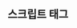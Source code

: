## 스크립트 태그 <script>
: 스크립트 태그 내부에다가 js 내용 삽입(스크립트 코드를 html에 직접 작성)하거나 외부 js를 src로 가져올 때 사용한다
- head 태그 안에 작성하는 것이 일반적이지만 body 안에 가장 끝에 쓸 수 있다.
~~~
const myName =document.getElementById('my-name');
-> 이거 실행하고 싶으면 <div id="my-name">heropy</div>을 먼저 실행 시키고 <script src="./js/mian.js"></script> 이게 실행되야 한다
~~~
  
### 1. 속성
  - async 속성 : html에서 스크립트의 비동기적 실행 여부, 직접적으로 입력하는 경우는 없음, src 속성이 필수(외부js를 활용한다는 뜻)
    * js의 동기적 실행과 비동기적 실행: 동기적인 실행은 js 코드가 순차적으로 위에서 아래로 순서대로 실행되는 것, 비동기적 실행은 순차적으로 실행되는 것이 아니라 필요에 의해 단계를 건너뛸 수 있어 비순차적이다
  - defer 속성 : src 속성 필수(외부js를 활용한다는 뜻), 문서 파싱 구분 분석 후 작동 여부 , html에서 있는 내용을 js에서 찾아서 분석(실행)해야하는 경우가 있는 데 실행하는 js 코드가 html에서 언제 동작하느냐에 따라서 html을 제대로 실행하는 여부가 달림.
    -> html의 문서 전체를 분석한 다음 js 소스에 있는 파일을 실행해라는 선언하는 부분이다: 스크립트 코드를 body 안 가장 끝 쪽에 작성하는 것을 방지함
  -src 속성 : script 태그에 src를 이용해서 외부 js를 가져오면 script 내부의 작성된 js 코드는 무시된다.
  - type 속성: 기본값이 text/javascript 이며 요즘엔 쓰지 않는다. type 속성을 통해 굳이 다른 종류의 js는 사용하지 않는다

### 2. noscript 태그
  : 예전에는 js가 작동하지 않는 브라우저가 있었는데 이 태그를 통해서 js가 동작하지 않는 환경에서는 이런 내용을 실행해주세요 라고 정의 할 때 그 정의 내용을 이 태그 안에 작성함
  - noscript를 통해서 js가 실행되지 않는 환경에서 무슨 내용을 화면에 출력하고 사용자에게 노출할 것인가의 내용을 noscript 태그 안에다 작성한다.
  - 중첩 브라우저 컨텍스트를 이용할 때도 스크립트 코드가 실행되지 못하게 sandbox 속성을 통해 막았던 것을 이 태그로 해결할 수 있었다
  - noscript html에서 index html을 iframe 태그를 이용하여 가져옴. iframe에 sandbox 속성 추가시 index html의 스크립트가 차단되어 index html의 noscript 태그 안 내용이 출력된다

### 표 콘텐츠
: excel이나 구글 스프레드 시트 등에서 만들 수 있는 데이터 양식
  
#### [기본 틀 구성 태그]
: 표-줄-칸 순으로 만든다.
  
1. table 태그 
  : 테이블 표를 만들 때 사용, 일반적으로 인라인과 블록요소로 표를 못만드므로 display:table 으로 선언, 하지만 기본적으로 블록요소처럼 굉장히 유사한 특성을 가진다.
  - 표가 들어가 영역 설정하는 역할
  - table 태그는 표를 만드는 용도로만 사용
  - table 이하의 다른 display 값들은 신경 안써도 됨
  
2. tr 태그 table row: 행(줄)을 만드는 태그, display: table-row(별도 수정해서 쓰지x)
  
3. th 태그 table header
  - display: table-cell(별도 수정해서 쓰지x)
  - 제목의 역할 하는 부분에서는 th 태그 사용
  - th태그는 글씨가 두껍게 됨
  - abbr 속성 : th에 대한 간단한 설명
  - headers 속성 : 다른 th와 연결되있는 거면 그 아이디와 연결하기 위한 것(종속되어져 있다는 것을 표현하기 위해서) , headers=”자신의 상위 개념의 칸의 아이디”
  - colspan 속성 : 자기가 존재하는 셀의 위치에서 열 을 몇 칸까지 확장해서 병합할 것인가(수평 병합), 기본: 1
  -rowspan 속성: 자기가 존재하는 셀의 위치에서 줄을 몇 줄 확장해서 병합할 것인가(수직 병합), 기본:1
  - scop 속성: 각각 머리글(header)들이 어떤 칸들을 의미하는지 어떤 칸들에 종속되어있는 지 볼 때 사용, 잘 사용하지는 않음
    -> col: 자신의 열을 지칭하는 것
  
4. td 태그 table data : 열(칸=cell)을 만드는 태그, 일반적으로는 td 태그를 많이 씀
  - display: table-cell(별도 수정해서 쓰지x)
  - 칸 같은 경우 무조건 하나의 줄 안에 포함되어야 함
  - headers 속성 : th에 있는 id 값 연결, 굳이 연결 다 안해도 됨
  - colspan 속성 : 열 기준 확장
  - rowspan 속성 : 줄 기준 확장

5.예제
~~~
 <table>
    <tr>
      <!--표의 header 부분이므로 th 작성-->
      <th>데이터 타입</th>
      <th>데이터 값</th>
    </tr>
    <!--표의 data 부분이므로 td 작성-->
    <tr>
      <td>알파벳</td>
      <td>A</td>
    </tr>
    <tr>
      <td>숫자</td>
      <td>7</td>
    </tr>
  </table>
->html
~~~
~~~
/*셀과 셀 사이 여백 없앰*/
table {
  border-collapse: collapse;
}
/*칸 스타일*/
th {
  border: 1px solid red;
  padding: 10px;
  background-color: lightgrey;
}
td {
  border: 1px solid red;
  padding: 10px;
}
-> css
~~~
![image](https://user-images.githubusercontent.com/89250252/130329544-553f9307-66c3-475a-a607-b39ad39ebc4f.png)

~~~
 <table>
    <tr>
      <th rowspan="2" id="th-data">데이터</th>
      <th headers="th-data"> 타입</th>

      <td>알파벳</td>
      <td >숫자</td>
    </tr>
   
    <tr>
      <th headers="th-data">값</th>
      <td>A</td>
      <td>7</td>
    </tr>
    
  </table>
 ~~~
![image](https://user-images.githubusercontent.com/89250252/130329563-bb6c7ede-ac5b-466e-86b9-c59f8e3a4d4d.png)
  
  - 예전에는 표 태그를 웹의 레이아웃을 잡는 역할로 쓰였지만 지금은 css 가 잘되어있어서 표 태그 이외의 다른 용도로 쓰면 안됨

### [표 보조 태그]
1. caption 태그 : 하나의 table의 실질적인 제목 설정하는 것이므로 제목이 두개 될 수 없다.
  - display: table-caption -> table 내부에 들어가는 태그 이기 때문에 신경x
  - table 태그의 바로 밑쪽에 작성해야 함

2. 표 열들 공통적 정의
  - col 태그 : col은 하나의 열
    * 빈 태그
    * 보통 caption 태그 밑에 씀
    * col 태그는 display: table-column 신경 x
    * css를 주지 않는 이상 col 순서(적용할 열 순서와 동일한)대로 입력한 스타일이 적용된다. 
  - colgroup 태그 : 여러 개의 열 포함 가능
    * 태그에 스타일을 연속적으로 입힐 때 몇 개의 col 까지를 연결할 것인가를 설정할 때 span 속성 사용해서 함
       + ex) 두번째 col 부터 세번째까지이면 스타일 입힐거면 두번째 col에 span = “2” span은 숫자만큼 확장한다는 뜻이기 때문에 col이 세개가 필요해도 col 태그 두개만 있어도 작용한다.
    * display : table-column-group 신경x
    * col 태그를 wrapping해주는 역할
  
3. 테이블의 영역을 나누는 태그
  - 실질적으로 보이는 테이블의 영역 구성에는 영향을 미치지 않는다.
  - 의미적인 부분에서만 영역 나누는 것
  - thead 태그 : 표의 머리글
    * display : table-header-group 신경x
  - tbody 태그 : 표의 본문
    * display : table-body-group 신경x
  - tfoot 태그 : 표의 바닥글
    * display : table-footer-group 신경x
